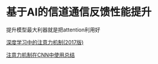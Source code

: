 # 基于AI的信道通信反馈性能提升

提升模型最大利器就是把attention利用好<br>

[深度学习中的注意力机制(2017版)](https://blog.csdn.net/malefactor/article/details/78767781)<br>

[注意力机制在CNN中使用总结](https://blog.csdn.net/hhhhhhhhhhwwwwwwwwww/article/details/114449042)<br>

